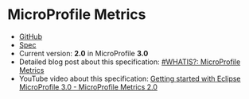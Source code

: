 # MicroProfile Metrics

* [GitHub](https://github.com/eclipse/microprofile-metrics)
* [Spec](https://github.com/eclipse/microprofile-metrics/releases/download/2.0/microprofile-metrics-spec-2.0.pdf)
* Current version: **2.0** in MicroProfile **3.0**
* Detailed blog post about this specification: [#WHATIS?: MicroProfile Metrics](https://rieckpil.de/whatis-eclipse-microprofile-metrics/)
* YouTube video about this specification: [Getting started with Eclipse MicroProfile 3.0 - MicroProfile Metrics 2.0](https://www.youtube.com/watch?v=jI6DoNYVd-U)